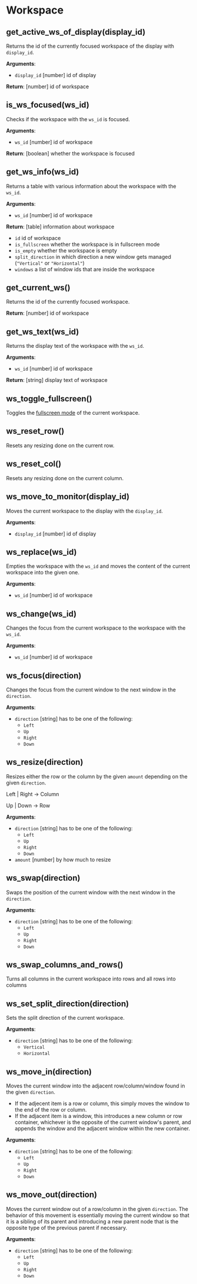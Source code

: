 # Workspace

## get_active_ws_of_display(display_id)

Returns the id of the currently focused workspace of the display with `display_id`.

**Arguments**:
* `display_id` [number] id of display

**Return**: [number] id of workspace

## is_ws_focused(ws_id)

Checks if the workspace with the `ws_id` is focused.

**Arguments**:
* `ws_id` [number] id of workspace

**Return**: [boolean] whether the workspace is focused

## get_ws_info(ws_id)

Returns a table with various information about the workspace with the `ws_id`.

**Arguments**:
* `ws_id` [number] id of workspace

**Return**: [table] information about workspace
* `id` id of workspace
* `is_fullscreen` whether the workspace is in fullscreen mode
* `is_empty` whether the workspace is empty
* `split_direction` in which direction a new window gets managed (`"Vertical"` or `"Horizontal"`)
* `windows` a list of window ids that are inside the workspace

## get_current_ws()

Returns the id of the currently focused workspace.

**Return**: [number] id of workspace

## get_ws_text(ws_id)

Returns the display text of the workspace with the `ws_id`.

**Arguments**:
* `ws_id` [number] id of workspace

**Return**: [string] display text of workspace

## ws_toggle_fullscreen()

Toggles the [fullscreen mode](/getting-started/fullscreen_mode.html) of the current workspace.

## ws_reset_row()

Resets any resizing done on the current row.

## ws_reset_col()

Resets any resizing done on the current column.

## ws_move_to_monitor(display_id)

Moves the current workspace to the display with the `display_id`.

**Arguments**:
* `display_id` [number] id of display

## ws_replace(ws_id)

Empties the workspace with the `ws_id` and moves the content of the current workspace into the given one.

**Arguments**:
* `ws_id` [number] id of workspace

## ws_change(ws_id)

Changes the focus from the current workspace to the workspace with the `ws_id`.

**Arguments**:
* `ws_id` [number] id of workspace

## ws_focus(direction)

Changes the focus from the current window to the next window in the `direction`.

**Arguments**:
* `direction` [string] has to be one of the following:
  * `Left`
  * `Up`
  * `Right`
  * `Down`

## ws_resize(direction)

Resizes either the row or the column by the given `amount` depending on the given `direction`.

Left | Right -> Column

Up | Down -> Row

**Arguments**:
* `direction` [string] has to be one of the following:
  * `Left`
  * `Up`
  * `Right`
  * `Down`
* `amount` [number] by how much to resize

## ws_swap(direction)

Swaps the position of the current window with the next window in the `direction`.

**Arguments**:
* `direction` [string] has to be one of the following:
  * `Left`
  * `Up`
  * `Right`
  * `Down`

## ws_swap_columns_and_rows()

Turns all columns in the current workspace into rows and all rows into columns

## ws_set_split_direction(direction)

Sets the split direction of the current workspace.

**Arguments**:
* `direction` [string] has to be one of the following:
  * `Vertical`
  * `Horizontal`

## ws_move_in(direction)

Moves the current window into the adjacent row/column/window found in the given `direction`.

* If the adjecent item is a row or column, this simply moves the window to the end of the row or column. 
* If the adjacent item is a window, this introduces a new column or row container, 
whichever is the opposite of the current window's parent, and appends the window and the adjacent window within the new container.

**Arguments**:
* `direction` [string] has to be one of the following:
  * `Left`
  * `Up`
  * `Right`
  * `Down`

## ws_move_out(direction)

Moves the current window out of a row/column in the given `direction`. 
The behavior of this movement is essentially moving the current window so that it is a sibling of its parent and introducing a new parent node that is the opposite type of the previous parent if necessary.

**Arguments**:
* `direction` [string] has to be one of the following:
  * `Left`
  * `Up`
  * `Right`
  * `Down`
